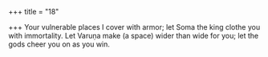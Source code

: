 +++
title = "18"

+++
Your vulnerable places I cover with armor; let Soma the king clothe you  with immortality.
Let Varuṇa make (a space) wider than wide for you; let the gods cheer  you on as you win.